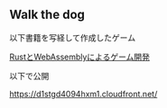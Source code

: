 ## Walk the dog

以下書籍を写経して作成したゲーム

[RustとWebAssemblyによるゲーム開発 ](https://www.oreilly.co.jp/books/9784814400393/)

以下で公開

https://d1stgd4094hxm1.cloudfront.net/
